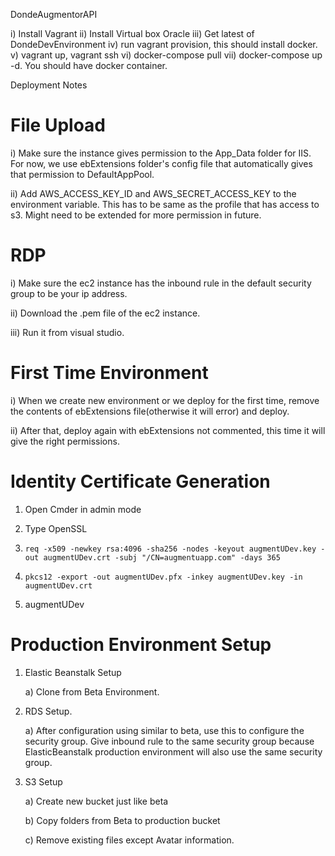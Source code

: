 DondeAugmentorAPI

i) Install Vagrant
ii) Install Virtual box Oracle
iii) Get latest of DondeDevEnvironment
iv) run vagrant provision, this should install docker.
v) vagrant up, vagrant ssh
vi) docker-compose pull
vii) docker-compose up -d. You should have docker container.

Deployment Notes
# File Upload
i) Make sure the instance gives permission to the App_Data folder for IIS. For now, we use ebExtensions folder's config file that automatically gives that permission to DefaultAppPool.

ii) Add AWS_ACCESS_KEY_ID and AWS_SECRET_ACCESS_KEY to the environment variable. This has to be same as the profile that has access to s3. Might need to be extended for more permission in future.

# RDP
i) Make sure the ec2 instance has the inbound rule in the default security group to be your ip address.

ii) Download the .pem file of the ec2 instance.

iii) Run it from visual studio.

# First Time Environment
i) When we create new environment or we deploy for the first time, remove the contents of ebExtensions file(otherwise it will error) and deploy.

ii) After that, deploy again with ebExtensions not commented, this time
 it will give the right permissions.

# Identity Certificate Generation

1) Open Cmder in admin mode

2) Type OpenSSL

3) `req -x509 -newkey rsa:4096 -sha256 -nodes -keyout augmentUDev.key -out augmentUDev.crt -subj "/CN=augmentuapp.com" -days 365`

4) `pkcs12 -export -out augmentUDev.pfx -inkey augmentUDev.key -in augmentUDev.crt`

5) augmentUDev

# Production Environment Setup 

1) Elastic Beanstalk Setup

    a) Clone from Beta Environment.

2) RDS Setup.

    a) After configuration using similar to beta, use this to configure the security group. Give inbound rule to the same security group because ElasticBeanstalk production environment will also use the same security group.

3) S3 Setup

    a) Create new bucket just like beta

    b) Copy folders from Beta to production bucket
    
    c) Remove existing files except Avatar information.